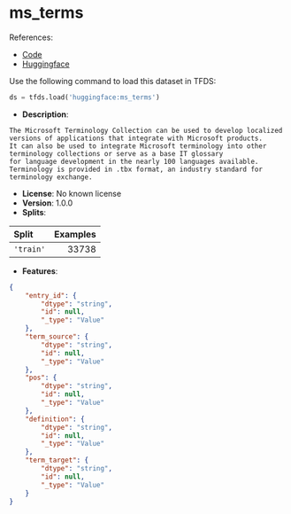 # ms_terms

References:

*   [Code](https://github.com/huggingface/datasets/blob/master/datasets/ms_terms)
*   [Huggingface](https://huggingface.co/datasets/ms_terms)



Use the following command to load this dataset in TFDS:

```python
ds = tfds.load('huggingface:ms_terms')
```

*   **Description**:

```
The Microsoft Terminology Collection can be used to develop localized versions of applications that integrate with Microsoft products.
It can also be used to integrate Microsoft terminology into other terminology collections or serve as a base IT glossary
for language development in the nearly 100 languages available. Terminology is provided in .tbx format, an industry standard for terminology exchange.
```

*   **License**: No known license
*   **Version**: 1.0.0
*   **Splits**:

Split  | Examples
:----- | -------:
`'train'` | 33738

*   **Features**:

```json
{
    "entry_id": {
        "dtype": "string",
        "id": null,
        "_type": "Value"
    },
    "term_source": {
        "dtype": "string",
        "id": null,
        "_type": "Value"
    },
    "pos": {
        "dtype": "string",
        "id": null,
        "_type": "Value"
    },
    "definition": {
        "dtype": "string",
        "id": null,
        "_type": "Value"
    },
    "term_target": {
        "dtype": "string",
        "id": null,
        "_type": "Value"
    }
}
```


